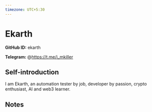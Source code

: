 ```yaml
---
timezone: UTC+5:30
---
```


# Ekarth

**GitHub ID:** ekarth

**Telegram:** @https://t.me/i_mkiller

## Self-introduction

I am Ekarth, an automation tester by job, developer by passion, crypto enthusiast, AI and web3 learner.

## Notes

<!-- Content_START -->


<!-- Content_END -->
